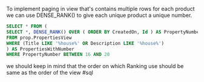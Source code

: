 To implement paging in view that's contains multiple rows for each product we can use DENSE_RANK() to give each unique product a unique number.
``` sql
SELECT * FROM (
SELECT *, DENSE_RANK() OVER ( ORDER BY CreatedOn, Id ) AS PropertyNumber
FROM prop.PropertiesView
WHERE (Title LIKE '%house%' OR Description LIKE '%house%')
) AS PropertiesWithNumber
WHERE PropertyNumber BETWEEN 16 AND 20
```
we should keep in mind that the order on which Ranking use should be same as the order of the view
#sql